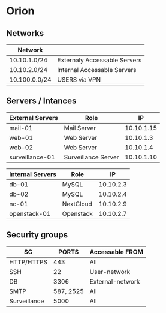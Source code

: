 # Orion

## Networks

| Network       |                              |
| ------------- | ---------------------------- |
| 10.10.1.0/24  | Externaly Accessable Servers |
| 10.10.2.0/24  | Internal Accessable Servers  |
| 10.100.0.0/24 | USERS via VPN                |

## Servers / Intances 
| External Servers | Role                | IP         |
| ---------------- | ------------------- | ---------- |
| mail-01          | Mail Server         | 10.10.1.15 |
| web-01           | Web Server          | 10.10.1.3  |
| web-02           | Web Server          | 10.10.1.4  |
| surveillance-01  | Surveillance Server | 10.10.1.10 |

| Internal Servers | Role      | IP        |
| ---------------- | --------- | --------- |
| db-01            | MySQL     | 10.10.2.3 |
| db-02            | MySQL     | 10.10.2.4 |
| nc-01            | NextCloud | 10.10.2.9 |
| openstack-01     | Openstack | 10.10.2.7 |


## Security groups
| SG           | PORTS     | Accessable FROM  |
| ------------ | --------- | ---------------- |
| HTTP/HTTPS   | 443       | All              |
| SSH          | 22        | User-network     |
| DB           | 3306      | External-network |
| SMTP         | 587, 2525 | All              |
| Surveillance | 5000      | All              |
